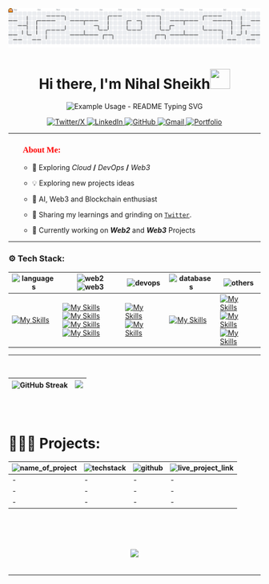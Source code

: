 <!-- BANNER GIF -->
<div>
    <picture>
        <source media="(prefers-color-scheme: dark)" srcset="https://raw.githubusercontent.com/nihalsheikh/nihalsheikh/output/pacman-contribution-graph-dark.svg">
        <source media="(prefers-color-scheme: light)" srcset="https://raw.githubusercontent.com/nihalsheikh/nihalsheikh/output/pacman-contribution-graph.svg">
        <img alt="pacman contribution graph" src="https://raw.githubusercontent.com/nihalsheikh/nihalsheikh/output/pacman-contribution-graph.svg">
    </picture>
</div>

<!-- INTRODUCTION -->
<h1 align="center">Hi there, I'm Nihal Sheikh<img src="https://emojis.slackmojis.com/emojis/images/1536351075/4594/blob-wave.gif" width="40" height="40"/></h1>

<!-- Titles -->
<p align="center">
  <img src="https://readme-typing-svg.demolab.com/?lines=Computer+Engineer;Fullstack+Developer;Blockchain+Developer&font=Fira%20Code&center=true&width=380&height=50&duration=4000&pause=1000" alt="Example Usage - README Typing SVG">
<!-- </p>
<p align="center">
    <span style="color:#04d9ff; font-family: 'JetBrains Mono';">
        COMPUTER ENGINEER | FULLSTACK DEVELOPER
    </span>
</p> -->

<!-- Get in Touch -->
<div align="center">
    <a href="https://x.com/sshNihal">
        <img src="https://img.shields.io/static/v1?message=Twitter&logo=x&label=&color=gold&logoColor=black&labelColor=&style=for-the-badge" alt="Twitter/X" />
    </a>
    <a href="https://www.linkedin.com/in/nihalsheikh/">
        <img src="https://img.shields.io/badge/LinkedIn-0077B5?style=for-the-badge&logo=linkedin&logoColor=white" alt="LinkedIn">
    </a>
    <a href="https://github.com/nihalsheikh">
        <img src="https://img.shields.io/badge/GitHub-100000?style=for-the-badge&logo=github&logoColor=gold" alt="GitHub">
    </a>
    <a href="mailto:nihalsheikh585@gmail.com">
        <img src="https://img.shields.io/badge/Gmail-D14836?style=for-the-badge&logo=gmail&logoColor=white" alt="Gmail">
    </a>
    <a href="https://flowcv.me/nihalsheikh">
        <img src="https://img.shields.io/static/v1?message=portfolio&logo=ko-fi&label=&color=gold&logoColor=black&labelColor=&style=for-the-badge" alt="Portfolio"  />
    </a>
</div>

---
<!-- About Me -->
<h3 style="color:red; font-family:'JetBrains Mono'"> 👨‍💻 About Me:</h3>

<ul>

- 💫 Exploring _Cloud_ **/** _DevOps_ **/** _Web3_

- 💡 Exploring new projects ideas

- 👀 AI, Web3 and Blockchain enthusiast

- 🚀 Sharing my learnings and grinding on [`Twitter`](https://x.com/sshNihal).

- 🔭 Currently working on _**Web2**_ and _**Web3**_ Projects

</ul>

---

<!--TECHSTACK WITH IMAGE ICONS ADDED HERE -->
### ⚙️ Tech Stack:

<div align'"center">
    
| <img src="https://img.shields.io/static/v1?message=languages&label=&color=FDFD96&logoColor=black&labelColor=&style=for-the-badge" alt="languages" /> | <img src="https://img.shields.io/static/v1?message=web2&label=&color=AEDFF2&logoColor=black&labelColor=&style=for-the-badge" alt="web2" /> <img src="https://img.shields.io/static/v1?message=web3&label=&color=B0E0A8&logoColor=black&labelColor=&style=for-the-badge" alt="web3" /> | <img src="https://img.shields.io/static/v1?message=devops&label=&color=E6E6FA&logoColor=black&labelColor=&style=for-the-badge" alt="devops" /> | <img src="https://img.shields.io/static/v1?message=databases&label=&color=D4F5DD&logoColor=black&labelColor=&style=for-the-badge" alt="databases" /> | <img src="https://img.shields.io/static/v1?message=others&label=&color=f68c70&logoColor=black&labelColor=&style=for-the-badge" alt="others" /> |
| -- | -- | -- | -- | -- |
| [![My Skills](https://skillicons.dev/icons?i=python,java)](https://skillicons.dev) | [![My Skills](https://skillicons.dev/icons?i=html,css,js,ts)](https://skillicons.dev) <br> [![My Skills](https://skillicons.dev/icons?i=nodejs,express,npm,bun)](https://skillicons.dev) <br> [![My Skills](https://skillicons.dev/icons?i=react,next,tailwind,bootstrap)](https://skillicons.dev) <br> [![My Skills](https://skillicons.dev/icons?i=redux,regex,rust,solidity)](https://skillicons.dev) | [![My Skills](https://skillicons.dev/icons?i=git,github,docker,kubernetes)](https://skillicons.dev) <br> [![My Skills](https://skillicons.dev/icons?i=githubactions,heroku,aws,gcp)](https://skillicons.dev) | [![My Skills](https://skillicons.dev/icons?i=mysql,mongodb)](https://skillicons.dev) | [![My Skills](https://skillicons.dev/icons?i=vscode,eclipse,linux,ubuntu)](https://skillicons.dev) <br> [![My Skills](https://skillicons.dev/icons?i=arch,powershell,bash,markdown)](https://skillicons.dev) <br> [![My Skills](https://skillicons.dev/icons?i=postman,vercel,netlify)](https://skillicons.dev) |

</div>

---
<br>
<!-- GitHub Stats -->
<!-- <p align="center">
| ![](https://github-readme-stats.vercel.app/api?username=nihalsheikh&theme=gotham&hide_border=true&include_all_commits=false&count_private=false) | - |
| - |
</p> -->

<div align="center">

| ![GitHub Streak](https://v0-git-hub-streak-score-card-phi.vercel.app/api/card-with-avatar?username=nihalsheikh&theme=%7B%22backgroundColor%22%3A%22%23050B19%22%2C%22textColor%22%3A%22%23FFFFFF%22%2C%22accentColor%22%3A%22%2300CCFF%22%2C%22borderColor%22%3A%22%2300FFFF%22%2C%22waterColor%22%3A%22%2300BFFF%22%2C%22streakColor%22%3A%22%2339FF14%22%7D) | ![](https://github-readme-stats.vercel.app/api/top-langs/?username=nihalsheikh&theme=gotham&hide_border=true&include_all_commits=false&count_private=false&layout=compact)  |
| - | - |

</div>

<br>

<!--START_SECTION:waka-->
<!--END_SECTION:waka-->

<br>
<!-- Stats shown here -->

# 👨🏻‍💻 Projects:

| <img src="https://img.shields.io/static/v1?message=Name&label=&color=f68c70&logoColor=black&labelColor=&style=for-the-badge" alt="name_of_project" /> | <img src="https://img.shields.io/static/v1?message=techstack&label=&color=E6E6FA&logoColor=black&labelColor=&style=for-the-badge" alt="techstack" /> | <img src="https://img.shields.io/static/v1?message=github&label=&color=B0E0A8&logoColor=black&labelColor=&style=for-the-badge" alt="github" /> | <img src="https://img.shields.io/static/v1?message=live+link&label=&color=AEDFF2&logoColor=black&labelColor=&style=for-the-badge" alt="live_project_link" /> |
| ---------- | ----------- | ---------- | ---------- |
| - | - | - | - |
| - | - | - | - |
| - | - | - | - |

<br>

<h1 align="center">

![](https://quotes-github-readme.vercel.app/api?type=horizontal&theme=radical)

</h1>


---
<!-- readme file ends here ~ nihalsheikh-->

